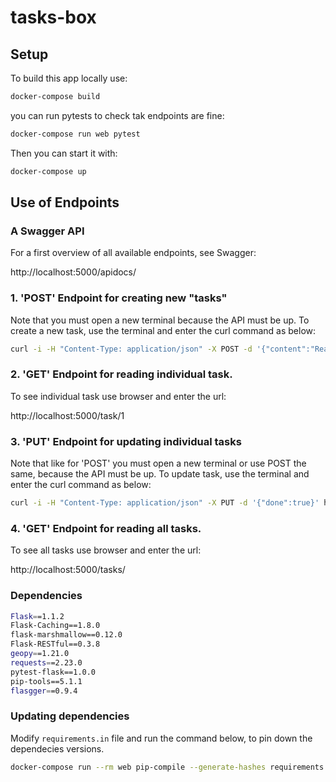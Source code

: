 # tasks-box

## Setup

To build this app locally use:
```bash
docker-compose build
```

you can run pytests to check tak endpoints are fine:
```bash
docker-compose run web pytest
```

Then you can start it with:
```bash
docker-compose up
```

## Use of Endpoints

### A Swagger API
For a first overview of all available endpoints, see Swagger: 

http://localhost:5000/apidocs/


### 1. 'POST' Endpoint for creating new "tasks"
Note that you must open a new terminal because the API must be up.
To create a new task, use the terminal and enter the curl command as below:
```bash
curl -i -H "Content-Type: application/json" -X POST -d '{"content":"Read a book"}' http://localhost:5000/todo/
```

### 2. 'GET' Endpoint for reading individual task.
To see individual task use browser and enter the url:

http://localhost:5000/task/1


### 3. 'PUT' Endpoint for updating individual tasks
Note that like for 'POST' you must open a new terminal or use POST the same, because the API must be up.
To update task, use the terminal and enter the curl command as below:
```bash
curl -i -H "Content-Type: application/json" -X PUT -d '{"done":true}' http://localhost:5000/task/1
```

### 4. 'GET' Endpoint for reading all tasks.
To see all tasks use browser and enter the url:

http://localhost:5000/tasks/


### Dependencies

```bash
Flask==1.1.2
Flask-Caching==1.8.0
flask-marshmallow==0.12.0
Flask-RESTful==0.3.8
geopy==1.21.0
requests==2.23.0
pytest-flask==1.0.0
pip-tools==5.1.1
flasgger==0.9.4
```

### Updating dependencies

Modify `requirements.in` file and run the command below, to pin down the dependecies versions.
```bash
docker-compose run --rm web pip-compile --generate-hashes requirements.in --output-file requirements.txt
```